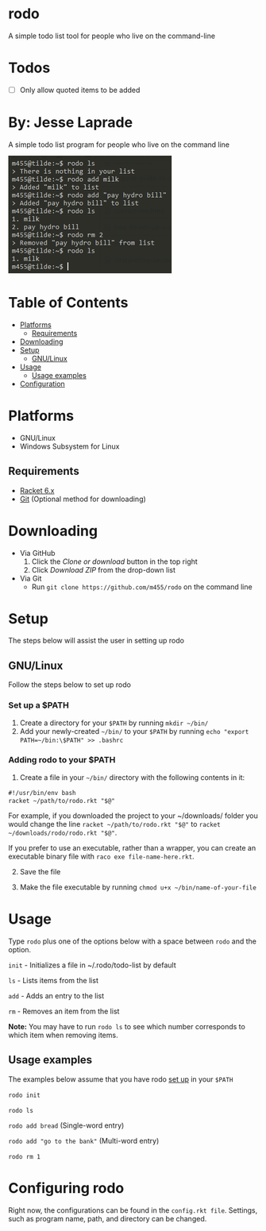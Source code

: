 # rodo

A simple todo list tool for people who live on the command-line

# Todos
- [ ] Only allow quoted items to be added

By: Jesse Laprade
=======
A simple todo list program for people who live on the command line

![](screenshot.png)

# Table of Contents

* [Platforms](https://github.com/m455/rodo#platforms)
    * [Requirements](https://github.com/m455/rodo#requirements)
* [Downloading](https://github.com/m455/rodo#downloading)
* [Setup](https://github.com/m455/rodo#setup)
    * [GNU/Linux](https://github.com/m455/rodo#gnulinux)
* [Usage](https://github.com/m455/rodo#usage)
    * [Usage examples](https://github.com/m455/rodo#usage-examples)
* [Configuration](https://github.com/m455/rodo#configuring-rodo)

# Platforms

* GNU/Linux
* Windows Subsystem for Linux

## Requirements

* [Racket 6.x](https://racket-lang.org/)
* [Git](https://git-scm.com/) (Optional method for downloading)

# Downloading

* Via GitHub
    1. Click the *Clone or download* button in the top right
    2. Click *Download ZIP* from the drop-down list
* Via Git
    * Run `git clone https://github.com/m455/rodo` on the command line

# Setup

The steps below will assist the user in setting up rodo

## GNU/Linux

Follow the steps below to set up rodo

### Set up a $PATH

1. Create a directory for your `$PATH` by running `mkdir ~/bin/`
2. Add your newly-created `~/bin/` to your `$PATH` by running `echo "export PATH=~/bin:\$PATH" >> .bashrc`

### Adding rodo to your $PATH

1. Create a file in your `~/bin/` directory with the following contents in it:

```
#!/usr/bin/env bash
racket ~/path/to/rodo.rkt "$@"
```

For example, if you downloaded the project to your
~/downloads/ folder you would change the line `racket
~/path/to/rodo.rkt "$@"` to `racket
~/downloads/rodo/rodo.rkt "$@"`.

If you prefer to use an executable, rather than a wrapper,
you can create an executable binary file with `raco exe
file-name-here.rkt`.

2. Save the file

3. Make the file executable by running `chmod u+x ~/bin/name-of-your-file`

# Usage

Type `rodo` plus one of the options below with a space
between `rodo` and the option.

`init` - Initializes a file in ~/.rodo/todo-list by default

`ls` - Lists items from the list

`add` - Adds an entry to the list

`rm` - Removes an item from the list

**Note:** You may have to run `rodo ls` to see which number corresponds to which item when removing items.

## Usage examples

The examples below assume that you have rodo [set up](https://github.com/m455/rodo#set-up-a-path) in your `$PATH`

`rodo init`

`rodo ls`

`rodo add bread` (Single-word entry)

`rodo add "go to the bank"` (Multi-word entry)

`rodo rm 1`

# Configuring rodo

Right now, the configurations can be found in the `config.rkt file`. Settings, such as program name, path, and directory can be changed.

